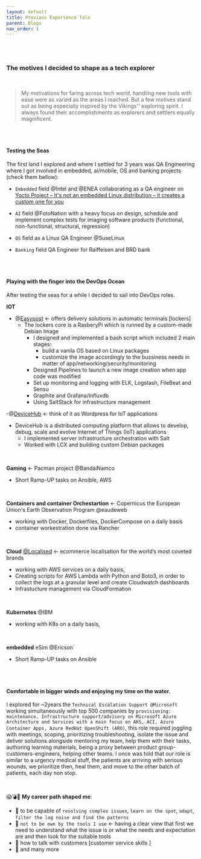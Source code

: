 ```yaml
---
layout: default
title: Previous Experience Tale
parent: Blogs
nav_order: 1
---
```


<br />
<br />


### The motives I decided to shape as a tech explorer 
<br />

> My motivations for faring across tech world, handling new tools with ease  were as varied as the areas I reached. But a few motives stand out as being especially inspired by the Vikings'' exploring spirit. I always found their accomplishments as explorers and settlers equally magnificent.
<br />
<br />

#### Testing the Seas

The first land I explored and where I settled for 3 years was QA Engineering where I got involved in embedded, ai/mobile, OS and banking projects (check them bellow):

- `Embedded` field @Intel and @ENEA collaborating as a QA engineer on [Yocto Project – It's not an embedded Linux distribution – it creates a custom one for you](https://www.yoctoproject.org/)

- `AI` field @FotoNation  with a heavy focus on design, schedule and implement complex tests for imaging software products (functional, non-functional, structural, regression)

- `OS` field as a Linux QA Engineer @SuseLinux

- `Banking` field QA Engineer for Raiffeisen and BRD bank
<br />
<br />



#### Playing with the finger into the DevOps Ocean 

After testing the seas for a while I decided to sail into DevOps roles.

**IOT**  
- @[Easypost](https://easypost.ro/) <- offers delivery solutions in automatic terminals [lockers]
   -  The lockers core is a RasberyPi which is runned by a custom-made Debian Image
      -  I designed and implemented a bash script which included 2 main stages:
          -  build a vanila OS based on Linux packages
          -  customize the image accordingly to the bussiness needs in matter of app/networking/security/monitoring
      -  Designed Pipelines to launch a new image creation when app code was modified
      -  Set up monitoring and logging with ELK, Logstash, FileBeat and Sensu 
      -  Graphite and Grafana/Influxdb
      -  Using SaltStack for infrastructure management


-@[DeviceHub](https://www.linkedin.com/company/devicehub-net/about/) <- think of it as Wordpress for IoT applications
   - DeviceHub is a distributed computing platform that allows to develop, debug, scale and evolve Internet of Things (IoT) applications 
      -  I implemented server infrastructure orchestration with Salt
      -  Worked with LCX and building custom Debian packages


<br/>

**Gaming** <- Pacman project @BandaiNamco
   - Short Ramp-UP tasks on Ansible, AWS
   
   
<br/>

**Containers and container Orchestartion** <- Copernicus the European Union's Earth Observation Program  @eaudeweb
   - working with Docker, Dockerfiles, DockerCompose on a daily basis
   - container workestration done via Rancher


<br/>

**Cloud** [@Localised](https://www.localised.com/) <- ecommerce localisation for the world’s most coveted brands
   - working with AWS services on a daily basis,
   - Creating scripts for AWS Lambda with Python and Boto3, in order to collect the logs at a granular level and create Cloudwatch dashboards
   - Infrastucture management via CloudFormation
 
 
 <br/>
 
 
**Kubernetes** @IBM
   - working with K8s on a daily basis,


<br/>


**embedded** eSim @Ericson`
   - Short Ramp-UP tasks on Ansible


<br />
<br />



#### Comfortable in bigger winds and enjoying my time on the water.

I explored for ~2years the `Technical Escalation Support @Microsoft` working simultaneously with top 500 companies by `provisioning: maintenance, Infrastructure support/advisory on Microsoft Azure Architecture and Services with a main focus on AKS, ACI, Azure Container Apps, Azure RedHat OpenShift (ARO)`, this role required joggling with meetings, scoping, prioritizing troubleshooting, isolate the issue and deliver  solutions alongside mentoring my  team, help them with their tasks, authoring learning materials, being a proxy between product group-customers-engineers,  helping other teams. I once was told that our role is similar to a urgency medical stuff, the patients are arriving with serious wounds, we prioritize then, heal them, and move to the other batch of patients, each day non stop.

<br />



😱💣🤯 **My career path shaped me**:
- 🚀 to be capable of `resolving complex issues`, `learn on the spot`, `adapt`, `filter the log noise and find the patterns`
- 🚀 `not to be own by the tools I use` <- having a clear view that first we need to understand what the issue is or what the needs and expectation are and then look for the suitable tools
- 🚀 how to talk with customers [customer service skills ]  
- 🤯 and many more





